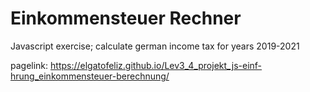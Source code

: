 # Einkommensteuer Rechner

Javascript exercise;
calculate german income tax for years 2019-2021

pagelink: https://elgatofeliz.github.io/Lev3_4_projekt_js-einf-hrung_einkommensteuer-berechnung/
